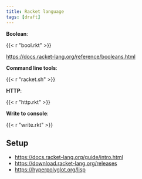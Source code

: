 ```yaml
---
title: Racket language
tags: [draft]
---
```


**Boolean**:

{{< r "bool.rkt" >}}

<https://docs.racket-lang.org/reference/booleans.html>

**Command line tools**:

{{< r "racket.sh" >}}

**HTTP**:

{{< r "http.rkt" >}}

**Write to console**:

{{< r "write.rkt" >}}

## Setup

- <https://docs.racket-lang.org/guide/intro.html>
- <https://download.racket-lang.org/releases>
- <https://hyperpolyglot.org/lisp>

